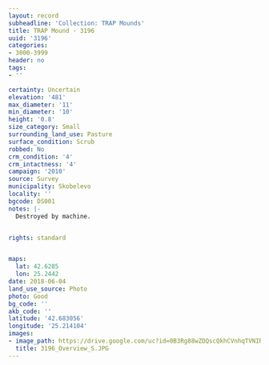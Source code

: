 ```yaml
---
layout: record
subheadline: 'Collection: TRAP Mounds'
title: TRAP Mound - 3196
uuid: '3196'
categories:
- 3000-3999
header: no
tags:
- ''

certainty: Uncertain
elevation: '481'
max_diameter: '11'
min_diameter: '10'
height: '0.8'
size_category: Small
surrounding_land_use: Pasture
surface_condition: Scrub
robbed: No
crm_condition: '4'
crm_intactness: '4'
campaign: '2010'
source: Survey
municipality: Skobelevo
locality: ''
bgcode: DS001
notes: |-
  Destroyed by machine.


rights: standard


maps:
  lat: 42.6285
  lon: 25.2442
date: 2018-06-04
land_use_source: Photo
photo: Good
bg_code: ''
akb_code: ''
latitude: '42.683056'
longitude: '25.214104'
images:
- image_path: https://drive.google.com/uc?id=0B3Rg88wZDQscQkhCVnhqTVNIRVk
  title: 3196_Overview_S.JPG
---
```

